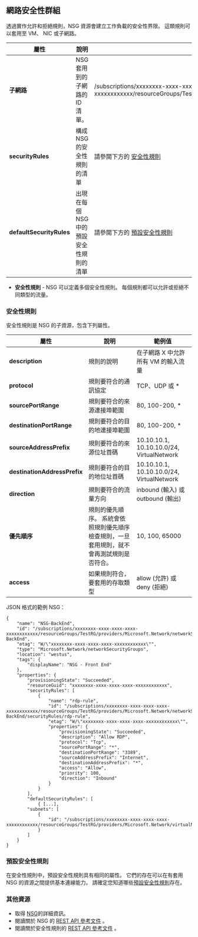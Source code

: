 ## <a name="network-security-group"></a>網路安全性群組
透過實作允許和拒絕規則，NSG 資源會建立工作負載的安全性界限。 這類規則可以套用至 VM、 NIC 或子網路。

| 屬性 | 說明 | 範例值 |
| --- | --- | --- |
| **子網路** |NSG 套用到的子網路的 ID 清單。 |/subscriptions/xxxxxxxx-xxxx-xxxx-xxxx-xxxxxxxxxxxx/resourceGroups/TestRG/providers/Microsoft.Network/virtualNetworks/TestVNet/subnets/FrontEnd |
| **securityRules** |構成 NSG 的安全性規則的清單 |請參閱下方的 [安全性規則](#Security-rule) |
| **defaultSecurityRules** |出現在每個 NSG 中的預設安全性規則的清單 |請參閱下方的 [預設安全性規則](#Default-security-rules) |

* **安全性規則** - NSG 可以定義多個安全性規則。 每個規則都可以允許或拒絕不同類型的流量。

### <a name="security-rule"></a>安全性規則
安全性規則是 NSG 的子資源，包含下列屬性。

| 屬性 | 說明 | 範例值 |
| --- | --- | --- |
| **description** |規則的說明 |在子網路 X 中允許所有 VM 的輸入流量 |
| **protocol** |規則要符合的通訊協定 |TCP、UDP 或 * |
| **sourcePortRange** |規則要符合的來源連接埠範圍 |80, 100-200, * |
| **destinationPortRange** |規則要符合的目的地連接埠範圍 |80, 100-200, * |
| **sourceAddressPrefix** |規則要符合的來源位址首碼 |10.10.10.1, 10.10.10.0/24, VirtualNetwork |
| **destinationAddressPrefix** |規則要符合的目的地位址首碼 |10.10.10.1, 10.10.10.0/24, VirtualNetwork |
| **direction** |規則要符合的流量方向 |inbound (輸入) 或 outbound (輸出) |
| **優先順序** |規則的優先順序。 系統會依照規則優先順序檢查規則，一旦套用規則，就不會再測試規則是否符合。 |10, 100, 65000 |
| **access** |如果規則符合，要套用的存取類型 |allow (允許) 或 deny (拒絕) |

JSON 格式的範例 NSG：

    {
        "name": "NSG-BackEnd",
        "id": "/subscriptions/xxxxxxxx-xxxx-xxxx-xxxx-xxxxxxxxxxxx/resourceGroups/TestRG/providers/Microsoft.Network/networkSecurityGroups/NSG-BackEnd",
        "etag": "W/\"xxxxxxxx-xxxx-xxxx-xxxx-xxxxxxxxxxxx\"",
        "type": "Microsoft.Network/networkSecurityGroups",
        "location": "westus",
        "tags": {
            "displayName": "NSG - Front End"
        },
        "properties": {
            "provisioningState": "Succeeded",
            "resourceGuid": "xxxxxxxx-xxxx-xxxx-xxxx-xxxxxxxxxxxx",
            "securityRules": [
                {
                    "name": "rdp-rule",
                    "id": "/subscriptions/xxxxxxxx-xxxx-xxxx-xxxx-xxxxxxxxxxxx/resourceGroups/TestRG/providers/Microsoft.Network/networkSecurityGroups/NSG-BackEnd/securityRules/rdp-rule",
                    "etag": "W/\"xxxxxxxx-xxxx-xxxx-xxxx-xxxxxxxxxxxx\"",
                    "properties": {
                        "provisioningState": "Succeeded",
                        "description": "Allow RDP",
                        "protocol": "Tcp",
                        "sourcePortRange": "*",
                        "destinationPortRange": "3389",
                        "sourceAddressPrefix": "Internet",
                        "destinationAddressPrefix": "*",
                        "access": "Allow",
                        "priority": 100,
                        "direction": "Inbound"
                    }
                }
            ],
            "defaultSecurityRules": [
                { [...],
            "subnets": [
                {
                    "id": "/subscriptions/xxxxxxxx-xxxx-xxxx-xxxx-xxxxxxxxxxxx/resourceGroups/TestRG/providers/Microsoft.Network/virtualNetworks/TestVNet/subnets/FrontEnd"
                }
            ]
        }
    }

### <a name="default-security-rules"></a>預設安全性規則

在安全性規則中，預設安全性規則具有相同的屬性。 它們的存在可以在有套用 NSG 的資源之間提供基本連線能力。 請確定您知道哪些[預設安全性規則](../articles/virtual-network/virtual-networks-nsg.md#default-rules)存在。

### <a name="additional-resources"></a>其他資源
* 取得 [NSG](../articles/virtual-network/virtual-networks-nsg.md)的詳細資訊。
* 閱讀關於 NSG 的 [REST API 參考文件](https://msdn.microsoft.com/library/azure/mt163615.aspx) 。
* 閱讀關於安全性規則的 [REST API 參考文件](https://msdn.microsoft.com/library/azure/mt163580.aspx) 。
